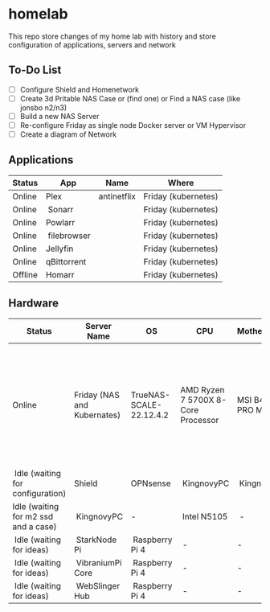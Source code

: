 # homelab

This repo store changes of my home lab with history and store configuration of applications, servers and network

## To-Do List

- [ ] Configure Shield and Homenetwork
- [ ] Create 3d Pritable NAS Case or (find one) or Find a NAS case (like jonsbo n2/n3)
- [ ] Build a new NAS Server
- [ ] Re-configure Friday as single node Docker server or VM Hypervisor
- [ ] Create a diagram of Network
 
## Applications

| Status | App | Name | Where |
|---|---|---|---|
| Online | Plex | antinetflix | Friday (kubernetes) |
| Online | Sonarr |  | Friday (kubernetes) |
| Online | Powlarr |  | Friday (kubernetes) |
| Online | filebrowser |  | Friday (kubernetes) |
| Online | Jellyfin |  | Friday (kubernetes) |
| Online | qBittorrent |  | Friday (kubernetes) |
| Offline | Homarr |  | Friday (kubernetes) |

## Hardware


| Status | Server Name | OS | CPU | Motherboard | RAM | Graphic Card  | Disks | PCI-e |
|---|---|---|---|---|---|---|---|---|
| Online |  Friday (NAS and Kubernates) | TrueNAS-SCALE-22.12.4.2 | AMD Ryzen 7 5700X 8-Core Processor | MSI B450-A PRO MAX | Kingston KF3200C16D4/32GX 2 x 32 GB | NVIDIA GeForce GTX 1660 | 3 x Segate BarraCuda Compute 4TB, 1 x KIOXIA-EXCERIA G2 nvme SSD 1TB, 1 x SanDisk SSD PLUS 1TB | Open Smart OPS01G64NT Quad 4 Port Intel 82576EB Gigabit PCI-E X1 Ethernet |
| Idle (waiting for configuration) | Shield | OPNsense | KingnovyPC |  KingnovyPC | 8 GB | - | 128GB SSD nvme | - |
| Idle (waiting for m2 ssd and a case) | KingnovyPC | - | Intel N5105 | - | Kingston 2 x 4 GB | - | - | - |
| Idle (waiting for ideas) | StarkNode Pi | Raspberry Pi 4 | - | - | 8GB | - | - |
| Idle (waiting for ideas) | VibraniumPi Core | Raspberry Pi 4 | - | - | 8GB | - | - |
| Idle (waiting for ideas) | WebSlinger Hub | Raspberry Pi 4 | - | - | 8GB | - | - |